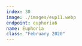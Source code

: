 ```yaml
---
index: 30
image: ./images/eup11.webp
endpoint: euphoria6
name: Euphoria
class: "February 2020"
---
```

